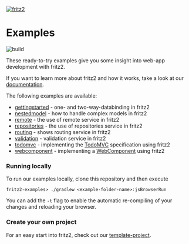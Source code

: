 [![fritz2](https://www.fritz2.dev/images/fritz2_logo_grey.png)](https://www.fritz2.dev/)
# Examples
![build](https://github.com/jamowei/fritz2-examples/workflows/build/badge.svg)

These ready-to-try examples give you some insight into web-app development with fritz2. 

If you want to learn more about fritz2 and how it works, take a look at our [documentation](https://docs.fritz2.dev/).

The following examples are available:
* [gettingstarted](https://examples.fritz2.dev/gettingstarted/build/distributions/index.html) - one- and two-way-databinding in fritz2
* [nestedmodel](https://examples.fritz2.dev/nestedmodel/build/distributions/index.html) - how to handle complex models in fritz2
* [remote](https://examples.fritz2.dev/remote/build/distributions/index.html) - the use of remote service in fritz2
* [repositories](https://examples.fritz2.dev/repositories/build/distributions/index.html) - the use of repositories service in fritz2
* [routing](https://examples.fritz2.dev/routing/build/distributions/index.html) - shows routing service in fritz2
* [validation](https://examples.fritz2.dev/validation/build/distributions/index.html) - validation service in fritz2
* [todomvc](https://examples.fritz2.dev/todomvc/build/distributions/index.html) - implementing the [TodoMVC](http://todomvc.com/) specification using fritz2
* [webcomponent](https://examples.fritz2.dev/webcomponent/build/distributions/index.html) - implementing a [WebComponent](https://www.webcomponents.org/) using fritz2

### Running locally
To run our examples locally, clone this repository and then execute
```
fritz2-examples> ./gradlew <example-folder-name>:jsBrowserRun
``` 
You can add the `-t` flag to enable the automatic re-compiling of 
your changes and reloading your browser.

### Create your own project
For an easy start into fritz2, check out our 
[template-project](https://github.com/jwstegemann/fritz2-template).